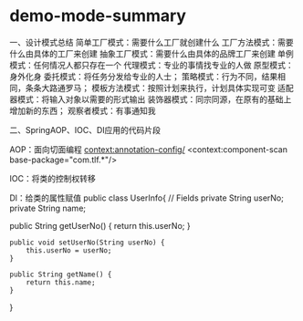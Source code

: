 # demo-mode-summary
一、设计模式总结
简单工厂模式：需要什么工厂就创建什么
工厂方法模式：需要什么由具体的工厂来创建
抽象工厂模式：需要什么由具体的品牌工厂来创建
单例模式：任何情况人都只存在一个
代理模式：专业的事情找专业的人做
原型模式：身外化身
委托模式：将任务分发给专业的人士；
策略模式：行为不同，结果相同，条条大路通罗马；
模板方法模式：按照计划来执行，计划具体实现可变
适配器模式：将输入对象以需要的形式输出
装饰器模式：同宗同源，在原有的基础上增加新的东西；
观察者模式：有事通知我

二、SpringAOP、IOC、DI应用的代码片段

AOP：面向切面编程
<context:annotation-config/>
<context:component-scan base-package="com.tlf.*"/>

IOC：将类的控制权转移
<bean id="dwrBean" class="com.tlf.dwr.DwrBean">
		<property name="sessionFactory" ref="sessionFactory" />
</bean>

Dl：给类的属性赋值
public class UserInfo{
  // Fields
	private String userNo;
	private String name;

  public String getUserNo() {
		return this.userNo;
	}
	
	public void setUserNo(String userNo) {
		this.userNo = userNo;
	}
	
	public String getName() {
		return this.name;
	}
}
